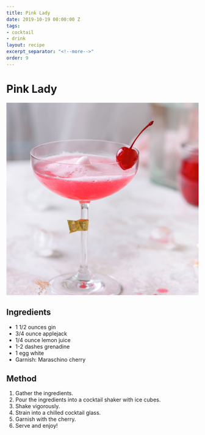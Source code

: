 ```yaml
---
title: Pink Lady
date: 2019-10-19 00:00:00 Z
tags:
- cocktail
- drink
layout: recipe
excerpt_separator: "<!--more-->"
order: 9
---
```


# Pink Lady

<!--more-->

[![Pink Lady](/_uploads/lady.jpg)](/_uploads/lady.jpg)

## Ingredients

- 1 1/2 ounces gin
- 3/4 ounce applejack
- 1/4 ounce lemon juice
- 1-2 dashes grenadine
- 1 egg white
- Garnish: Maraschino cherry


## Method

1. Gather the ingredients.
2. Pour the ingredients into a cocktail shaker with ice cubes.
3. Shake vigorously.
4. Strain into a chilled cocktail glass.
5. Garnish with the cherry.
6. Serve and enjoy!
